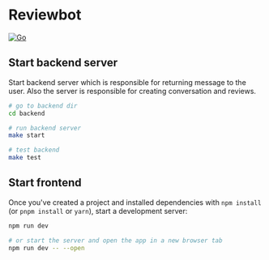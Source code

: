 # Reviewbot

[![Go](https://github.com/ganeshdipdumbare/reviewbot/actions/workflows/go.yml/badge.svg)](https://github.com/ganeshdipdumbare/reviewbot/actions/workflows/go.yml)

## Start backend server

Start backend server which is responsible for returning message to the user.
Also the server is responsible for creating conversation and reviews.

```bash
# go to backend dir
cd backend

# run backend server
make start

# test backend
make test
```

## Start frontend

Once you've created a project and installed dependencies with `npm install` (or `pnpm install` or `yarn`), start a development server:

```bash
npm run dev

# or start the server and open the app in a new browser tab
npm run dev -- --open
```
